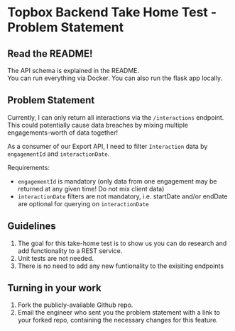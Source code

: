 # Topbox Backend Take Home Test - Problem Statement

## Read the README!

The API schema is explained in the README.  
You can run everything via Docker. You can also run the flask app locally.

## Problem Statement

Currently, I can only return all interactions via the `/interactions` endpoint. This could potentially cause data breaches by mixing multiple engagements-worth of data together!

As a consumer of our Export API, I need to filter `Interaction` data by `engagementId` and `interactionDate`.

Requirements:
- `engagementId` is mandatory (only data from one engagement may be returned at any given time! Do not mix client data)
- `interactionDate` filters are not mandatory, i.e. startDate and/or endDate are optional for querying on `interactionDate`

## Guidelines

1. The goal for this take-home test is to show us you can do research and add functionality to a REST service.  
1. Unit tests are not needed.  
1. There is no need to add any new funtionality to the exisiting endpoints

## Turning in your work

1. Fork the publicly-available Github repo.
2. Email the engineer who sent you the problem statement with a link to your forked repo, containing the necessary changes for this feature.